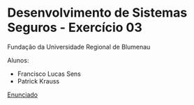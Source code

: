 # Desenvolvimento de Sistemas Seguros - Exercício 03

Fundação da Universidade Regional de Blumenau

Alunos: 
* Francisco Lucas Sens
* Patrick Krauss


[Enunciado](assets/L03-OSInjection.pdf)